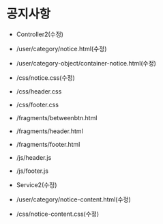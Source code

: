 # 공지사항

- Controller2(수정)

- /user/category/notice.html(수정)

- /user/category-object/container-notice.html(수정)

- /css/notice.css(수정)

- /css/header.css

- /css/footer.css

- /fragments/betweenbtn.html

- /fragments/header.html

- /fragments/footer.html

- /js/header.js

- /js/footer.js

- Service2(수정)

- /user/category/notice-content.html(수정)

- /css/notice-content.css(수정)
